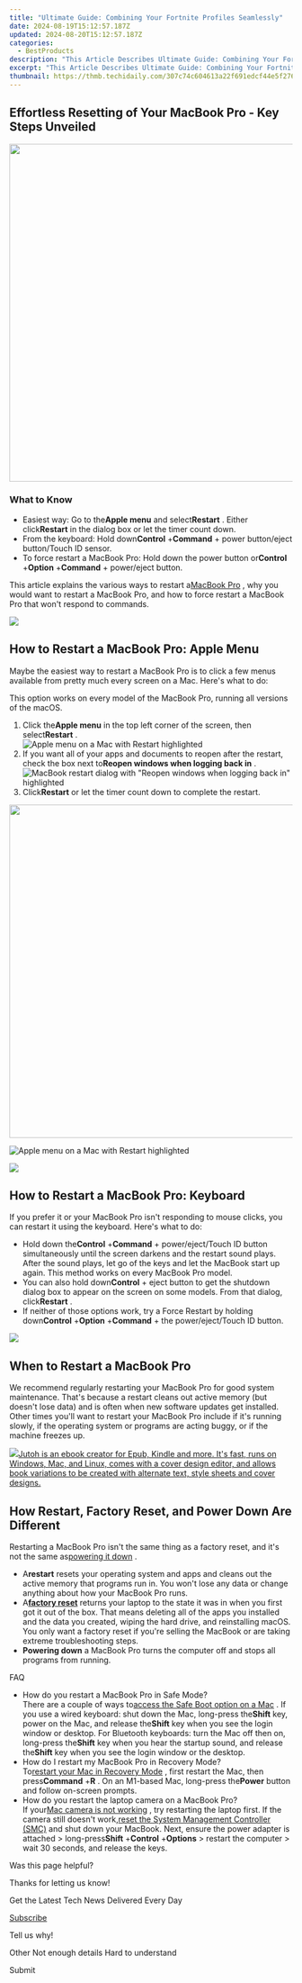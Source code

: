 ```yaml
---
title: "Ultimate Guide: Combining Your Fortnite Profiles Seamlessly"
date: 2024-08-19T15:12:57.187Z
updated: 2024-08-20T15:12:57.187Z
categories:
  - BestProducts
description: "This Article Describes Ultimate Guide: Combining Your Fortnite Profiles Seamlessly"
excerpt: "This Article Describes Ultimate Guide: Combining Your Fortnite Profiles Seamlessly"
thumbnail: https://thmb.techidaily.com/307c74c604613a22f691edcf44e5f2764e78d11c78ed3cd5b584a70064abc036.jpg
---
```


## Effortless Resetting of Your MacBook Pro - Key Steps Unveiled
<!-- affiliate ads begin -->
<a href="https://appsumo.8odi.net/c/5597632/2087389/7443" target="_top" id="2087389"><img src="//a.impactradius-go.com/display-ad/7443-2087389" border="0" alt="" width="1200" height="600"/></a><img height="0" width="0" src="https://appsumo.8odi.net/i/5597632/2087389/7443" style="position:absolute;visibility:hidden;" border="0" />
<!-- affiliate ads end -->
### What to Know

* Easiest way: Go to the**Apple menu** and select**Restart** . Either click**Restart** in the dialog box or let the timer count down.
* From the keyboard: Hold down**Control** +**Command** \+ power button/eject button/Touch ID sensor.
* To force restart a MacBook Pro: Hold down the power button or**Control** +**Option** +**Command** \+ power/eject button.

 This article explains the various ways to restart a[MacBook Pro](https://www.lifewire.com/macbook-pro-5096054) , why you would want to restart a MacBook Pro, and how to force restart a MacBook Pro that won't respond to commands.

<!-- affiliate ads begin -->
<a href="https://shop.mondly.com/affiliate.php?ACCOUNT=ATISTUDI&AFFILIATE=108875&PATH=https%3A%2F%2Fwww.mondly.com%3FAFFILIATE%3D108875%26RESOURCE%3D%2BGeneral%2B970x90%2B"><img src="https://secure.avangate.com/images/merchant/69c418c33ec2e1a4267fa9bb77fa1428/general-970x90.gif" border="0"></a>
<!-- affiliate ads end -->
## How to Restart a MacBook Pro: Apple Menu

 Maybe the easiest way to restart a MacBook Pro is to click a few menus available from pretty much every screen on a Mac. Here's what to do:

 This option works on every model of the MacBook Pro, running all versions of the macOS.

1. Click the**Apple menu** in the top left corner of the screen, then select**Restart** .  
![Apple menu on a Mac with Restart highlighted](https://www.lifewire.com/thmb/IC1Fr_hcylbS_blY9F6iKS_BK_4=/1500x0/filters:no_upscale():max_bytes(150000):strip_icc():format(webp)/Applemenurestartannotated-26785312fb944e53a495e706c4875056.jpg)
2. If you want all of your apps and documents to reopen after the restart, check the box next to**Reopen windows when logging back in** .  
![MacBook restart dialog with "Reopen windows when logging back in" highlighted](https://www.lifewire.com/thmb/AhdKBiOoav8cn2sKCudXXe3m_-w=/1500x0/filters:no_upscale():max_bytes(150000):strip_icc():format(webp)/ReopenWindowsannotated-beef51a6094440baa7193da734ef8c61.jpg)
3. Click**Restart** or let the timer count down to complete the restart.  
<!-- affiliate ads begin -->
<a href="https://mushroom-supplies.sjv.io/c/5597632/1692242/18134" target="_top" id="1692242"><img src="//a.impactradius-go.com/display-ad/18134-1692242" border="0" alt="" width="834" height="592"/></a><img height="0" width="0" src="https://imp.pxf.io/i/5597632/1692242/18134" style="position:absolute;visibility:hidden;" border="0" />
<!-- affiliate ads end -->
![Apple menu on a Mac with Restart highlighted](https://www.lifewire.com/thmb/IC1Fr_hcylbS_blY9F6iKS_BK_4=/1500x0/filters:no_upscale():max_bytes(150000):strip_icc():format(webp)/Applemenurestartannotated-26785312fb944e53a495e706c4875056.jpg)

<!-- affiliate ads begin -->
<a href="https://shop.systoolsgroup.com/affiliate.php?ACCOUNT=SYSTOOBY&AFFILIATE=108875&PATH=https%3A%2F%2Fwww.systoolsgroup.com%3FAFFILIATE%3D108875%26RESOURCE%3DSysTools%2BGmail%2BBackup"><img src="https://www.systoolsgroup.com/box/gmail-backup.png" border="0"></a>
<!-- affiliate ads end -->
## How to Restart a MacBook Pro: Keyboard

 If you prefer it or your MacBook Pro isn't responding to mouse clicks, you can restart it using the keyboard. Here's what to do:

* Hold down the**Control** +**Command** \+ power/eject/Touch ID button simultaneously until the screen darkens and the restart sound plays. After the sound plays, let go of the keys and let the MacBook start up again. This method works on every MacBook Pro model.
* You can also hold down**Control** \+ eject button to get the shutdown dialog box to appear on the screen on some models. From that dialog, click**Restart** .
* If neither of those options work, try a Force Restart by holding down**Control** +**Option** +**Command** \+ the power/eject/Touch ID button.

<!-- affiliate ads begin -->
<a href="https://estore.winxdvd.com/order/checkout.php?PRODS=4081991&QTY=1&AFFILIATE=108875&CART=1"><img src="https://www.winxdvd.com/affiliate/new-banner/wt-500x500.jpg" border="0"></a>
<!-- affiliate ads end -->
## When to Restart a MacBook Pro

 We recommend regularly restarting your MacBook Pro for good system maintenance. That's because a restart cleans out active memory (but doesn't lose data) and is often when new software updates get installed. Other times you'll want to restart your MacBook Pro include if it's running slowly, if the operating system or programs are acting buggy, or if the machine freezes up.

<!-- affiliate ads begin -->
<a href="https://secure.2checkout.com/order/checkout.php?PRODS=4694919&QTY=1&AFFILIATE=108875&CART=1"><img src="https://secure.avangate.com/images/merchant/bccefcc1b1eee9eca3ae4f5c1a281482/products/jutoh-logo-1200x1600.jpg" border="0">Jutoh is an ebook creator for Epub, Kindle and more. It's fast, runs on Windows, Mac, and Linux, comes with a cover design editor, and allows book variations to be created with alternate text, style sheets and cover designs. </a>
<!-- affiliate ads end -->
## How Restart, Factory Reset, and Power Down Are Different

 Restarting a MacBook Pro isn't the same thing as a factory reset, and it's not the same as[powering it down](https://www.lifewire.com/turn-off-macbook-pro-5120515) .

* A**restart** resets your operating system and apps and cleans out the active memory that programs run in. You won't lose any data or change anything about how your MacBook Pro runs.
* A[**factory reset**](https://www.lifewire.com/reset-macbook-macbook-pro-4176259) returns your laptop to the state it was in when you first got it out of the box. That means deleting all of the apps you installed and the data you created, wiping the hard drive, and reinstalling macOS. You only want a factory reset if you're selling the MacBook or are taking extreme troubleshooting steps.
* **Powering down** a MacBook Pro turns the computer off and stops all programs from running.

 FAQ

* How do you restart a MacBook Pro in Safe Mode?  
 There are a couple of ways to[access the Safe Boot option on a Mac](https://www.lifewire.com/how-to-use-mac-safe-boot-option-2260843) . If you use a wired keyboard: shut down the Mac, long-press the**Shift** key, power on the Mac, and release the**Shift** key when you see the login window or desktop. For Bluetooth keyboards: turn the Mac off then on, long-press the**Shift** key when you hear the startup sound, and release the**Shift** key when you see the login window or the desktop.
* How do I restart my MacBook Pro in Recovery Mode?  
 To[restart your Mac in Recovery Mode](https://www.lifewire.com/restart-a-mac-into-recovery-mode-5184142) , first restart the Mac, then press**Command** +**R** . On an M1-based Mac, long-press the**Power** button and follow on-screen prompts.
* How do you restart the laptop camera on a MacBook Pro?  
 If your[Mac camera is not working](https://www.lifewire.com/how-to-fix-mac-camera-not-working-4175392) , try restarting the laptop first. If the camera still doesn't work,[reset the System Management Controller (SMC)](https://www.lifewire.com/reset-smc-system-management-controller-on-mac-2260840) and shut down your MacBook. Next, ensure the power adapter is attached > long-press**Shift** +**Control** +**Options** \> restart the computer > wait 30 seconds, and release the keys.

Was this page helpful?

Thanks for letting us know!

 Get the Latest Tech News Delivered Every Day

[Subscribe](https://www.lifewire.com/#)

Tell us why!

 Other  Not enough details  Hard to understand

 Submit

<ins class="adsbygoogle"
     style="display:block"
     data-ad-format="autorelaxed"
     data-ad-client="ca-pub-7571918770474297"
     data-ad-slot="1223367746"></ins>



<ins class="adsbygoogle"
     style="display:block"
     data-ad-client="ca-pub-7571918770474297"
     data-ad-slot="8358498916"
     data-ad-format="auto"
     data-full-width-responsive="true"></ins>



